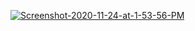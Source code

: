 
<a href="https://ibb.co/ns9p3MV"><img src="https://i.ibb.co/hRb0XFn/Screenshot-2020-11-24-at-1-53-56-PM.png" alt="Screenshot-2020-11-24-at-1-53-56-PM" border="0"></a>
